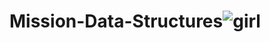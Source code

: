 # Mission-Data-Structures![girl](https://user-images.githubusercontent.com/58552062/118373250-70323e80-b5d3-11eb-8e04-e5e516d46eb0.jpg)
